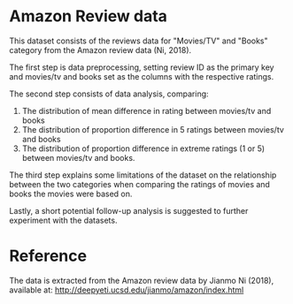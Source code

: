 # Amazon Review data

This dataset consists of the reviews data for "Movies/TV" and "Books" category from the Amazon review data (Ni, 2018). 

The first step is data preprocessing, setting review ID as the primary key and movies/tv and books set as the columns with the respective ratings. 

The second step consists of data analysis, comparing:
1) The distribution of mean difference in rating between movies/tv and books
2) The distribution of proportion difference in 5 ratings between movies/tv and books
3) The distribution of proportion difference in extreme ratings (1 or 5) between movies/tv and books.

The third step explains some limitations of the dataset on the relationship between the two categories when comparing the ratings of movies and books the movies were based on. 

Lastly, a short potential follow-up analysis is suggested to further experiment with the datasets. 

# Reference
The data is extracted from the Amazon review data by Jianmo Ni (2018), available at: http://deepyeti.ucsd.edu/jianmo/amazon/index.html 
